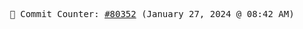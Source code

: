 <p align="center">
    <samp>
        📮 Commit Counter: <a href="https://github.com/Javascript-void0/Javascript-void0/commits/main">#80352</a> (January 27, 2024 @ 08:42 AM)
    </samp>
</p>